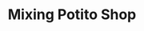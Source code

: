 ---
pid: ch785
title: Mixing Potito Shop
location_transcription: 
coordinates: "[-75.163991219957, 39.952123940202]"
zipcode: 
gen_neighborhood: 
neighborhood: 
outside_phl: 
age: 
age_range: 
instagram: 
image_file_name: ch_785.jpg
proposal_transcription: |-
  it's not goes into your mouth that defiles but what comes out of your heart
  DR NYC Artist
topic: Unknown
topic_summary: '0'
type: Other No Form
keywords_other: 
credit: 
image_labels: 
twitter: 
facebook: 
permalink: "/monuments/ch785/"
layout: item-page
---
